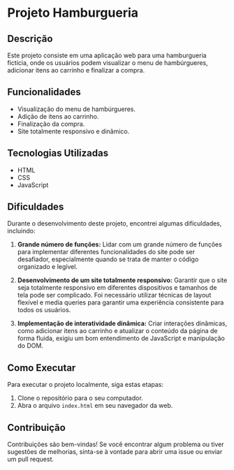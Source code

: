 # Projeto Hamburgueria

## Descrição

Este projeto consiste em uma aplicação web para uma hamburgueria fictícia, onde os usuários podem visualizar o menu de hambúrgueres, adicionar itens ao carrinho e finalizar a compra.

## Funcionalidades

- Visualização do menu de hambúrgueres.
- Adição de itens ao carrinho.
- Finalização da compra.
- Site totalmente responsivo e dinâmico.

## Tecnologias Utilizadas

- HTML
- CSS
- JavaScript

## Dificuldades

Durante o desenvolvimento deste projeto, encontrei algumas dificuldades, incluindo:

1. **Grande número de funções:** Lidar com um grande número de funções para implementar diferentes funcionalidades do site pode ser desafiador, especialmente quando se trata de manter o código organizado e legível.

2. **Desenvolvimento de um site totalmente responsivo:** Garantir que o site seja totalmente responsivo em diferentes dispositivos e tamanhos de tela pode ser complicado. Foi necessário utilizar técnicas de layout flexível e media queries para garantir uma experiência consistente para todos os usuários.

3. **Implementação de interatividade dinâmica:** Criar interações dinâmicas, como adicionar itens ao carrinho e atualizar o conteúdo da página de forma fluida, exigiu um bom entendimento de JavaScript e manipulação do DOM.

## Como Executar

Para executar o projeto localmente, siga estas etapas:

1. Clone o repositório para o seu computador.
2. Abra o arquivo `index.html` em seu navegador da web.

## Contribuição

Contribuições são bem-vindas! Se você encontrar algum problema ou tiver sugestões de melhorias, sinta-se à vontade para abrir uma issue ou enviar um pull request.


